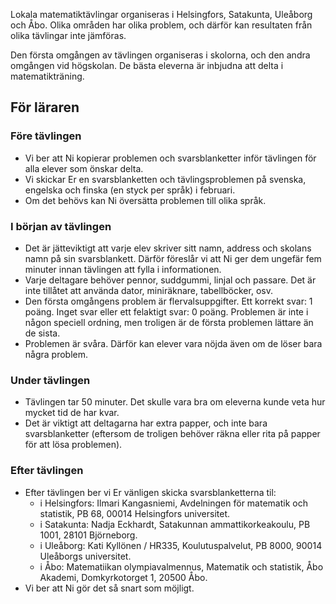 ---
---

Lokala matematikt&auml;vlingar organiseras i Helsingfors, Satakunta, Ule&aring;borg och &Aring;bo. Olika omr&aring;den har olika problem, och d&auml;rf&ouml;r kan resultaten fr&aring;n olika t&auml;vlingar inte j&auml;mf&ouml;ras.

Den f&ouml;rsta omg&aring;ngen av t&auml;vlingen organiseras i skolorna, och den andra omg&aring;ngen vid h&ouml;gskolan. De b&auml;sta eleverna &auml;r inbjudna att delta i matematiktr&auml;ning.

## F&ouml;r l&auml;raren

### F&ouml;re t&auml;vlingen

* Vi ber att Ni kopierar problemen och svarsblanketter inf&ouml;r
  t&auml;vlingen f&ouml;r alla elever som &ouml;nskar delta.
* Vi skickar Er en svarsblanketten och t&auml;vlingsproblemen p&aring;
  svenska, engelska och finska (en styck per spr&aring;k) i februari.
* Om det beh&ouml;vs kan Ni &ouml;vers&auml;tta problemen till olika
  spr&aring;k.

### I b&ouml;rjan av t&auml;vlingen

* Det &auml;r j&auml;tteviktigt att varje elev skriver sitt namn,
  address och skolans namn p&aring; sin svarsblankett.
  D&auml;rf&ouml;r f&ouml;resl&aring;r vi att Ni ger dem ungef&auml;r
  fem minuter innan t&auml;vlingen att fylla i informationen.
* Varje deltagare beh&ouml;ver pennor, suddgummi, linjal och
  passare. Det &auml;r inte till&aring;tet att anv&auml;nda dator,
  minir&auml;knare, tabellb&ouml;cker, osv.
* Den f&ouml;rsta omg&aring;ngens problem &auml;r flervalsuppgifter.
  Ett korrekt svar: 1 po&auml;ng. Inget svar eller ett felaktigt svar:
  0 po&auml;ng. Problemen &auml;r inte i n&aring;gon speciell
  ordning, men troligen &auml;r de f&ouml;rsta problemen l&auml;ttare
  &auml;n de sista.
* Problemen &auml;r sv&aring;ra. D&auml;rf&ouml;r kan elever vara
  n&ouml;jda &auml;ven om de l&ouml;ser bara n&aring;gra problem.

### Under t&auml;vlingen

* T&auml;vlingen tar 50 minuter. Det skulle vara bra om eleverna kunde
  veta hur mycket tid de har kvar.
* Det &auml;r viktigt att deltagarna har extra papper, och inte bara
  svarsblanketter (eftersom de troligen beh&ouml;ver r&auml;kna eller
  rita p&aring; papper f&ouml;r att l&ouml;sa problemen).

### Efter t&auml;vlingen

* Efter t&auml;vlingen ber vi Er v&auml;nligen skicka svarsblanketterna til:
  * i Helsingfors: Ilmari Kangasniemi, Avdelningen för matematik och statistik, PB 68, 00014 Helsingfors universitet.
  * i Satakunta: Nadja Eckhardt, Satakunnan ammattikorkeakoulu, PB 1001, 28101 Bj&ouml;rneborg.
  * i Ule&aring;borg: Kati Kyll&ouml;nen / HR335, Koulutuspalvelut, PB 8000, 90014 Ule&aring;borgs universitet.
  * i &Aring;bo: Matematiikan olympia&shy;valmennus, Matematik och statistik, &Aring;bo Akademi, Domkyrkotorget 1, 20500 &Aring;bo.
* Vi ber att Ni g&ouml;r det s&aring; snart som m&ouml;jligt.

